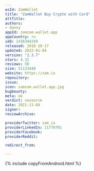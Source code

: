 ```yaml
---
wsId: ZamWallet
title: "ZamWallet Buy Crypto with Card"
altTitle: 
authors:
- danny
appId: zamzam.wallet.app
appCountry: ru
idd: 1436344249
released: 2018-10-17
updated: 2022-01-04
version: "2.3.7"
stars: 4.32
reviews: 50
size: 51133440
website: https://zam.io
repository: 
issue: 
icon: zamzam.wallet.app.jpg
bugbounty: 
meta: ok
verdict: nosource
date: 2021-11-04
signer: 
reviewArchive:

providerTwitter: zam_io
providerLinkedIn: 11770701
providerFacebook: 
providerReddit: 

redirect_from:

---
```


{% include copyFromAndroid.html %}
